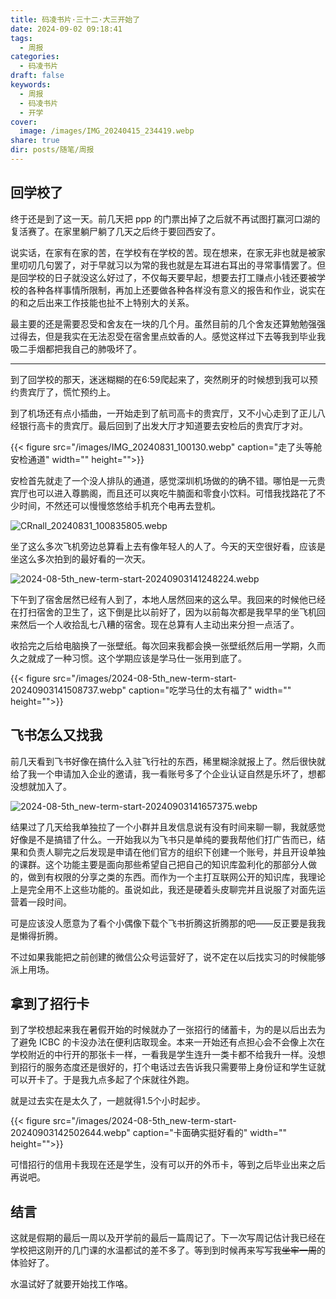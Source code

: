 ```yaml
---
title: 码凌书片·三十二·大三开始了
date: 2024-09-02 09:18:41
tags:
  - 周报
categories:
  - 码凌书片
draft: false
keywords:
  - 周报
  - 码凌书片
  - 开学
cover:
  image: /images/IMG_20240415_234419.webp
share: true
dir: posts/随笔/周报
---
```


## 回学校了

终于还是到了这一天。前几天把 ppp 的门票出掉了之后就不再试图打赢河口湖的复活赛了。在家里躺尸躺了几天之后终于要回西安了。

说实话，在家有在家的苦，在学校有在学校的苦。现在想来，在家无非也就是被家里叨叨几句罢了，对于早就习以为常的我也就是左耳进右耳出的寻常事情罢了。但是回学校的日子就没这么好过了，不仅每天要早起，想要去打工赚点小钱还要被学校的各种各样事情所限制，再加上还要做各种各样没有意义的报告和作业，说实在的和之后出来工作技能也扯不上特别大的关系。

最主要的还是需要忍受和舍友在一块的几个月。虽然目前的几个舍友还算勉勉强强过得去，但是我实在无法忍受在宿舍里点蚊香的人。感觉这样过下去等我到毕业我吸二手烟都把我自己的肺吸坏了。

---

到了回学校的那天，迷迷糊糊的在6:59爬起来了，突然刷牙的时候想到我可以预约贵宾厅了，慌忙预约上。

到了机场还有点小插曲，一开始走到了航司高卡的贵宾厅，又不小心走到了正儿八经银行高卡的贵宾厅。最后回到了出发大厅才知道要去安检后的贵宾厅才对。

{{< figure src="/images/IMG_20240831_100130.webp" caption="走了头等舱安检通道" width="" height="">}}

安检首先就走了一个没人排队的通道，感觉深圳机场做的的确不错。哪怕是一元贵宾厅也可以进入尊鹏阁，而且还可以爽吃牛腩面和零食小饮料。可惜我找路花了不少时间，不然还可以慢慢悠悠给手机充个电再去登机。

![CRnall_20240831_100835805.webp](/images/CRnall_20240831_100835805.webp)

坐了这么多次飞机旁边总算看上去有像年轻人的人了。今天的天空很好看，应该是坐这么多次拍到的最好看的一次天。

![2024-08-5th_new-term-start-20240903141248224.webp](/images/2024-08-5th_new-term-start-20240903141248224.webp)

下午到了宿舍居然已经有人到了，本地人居然回来的这么早。我回来的时候他已经在打扫宿舍的卫生了，这下倒是比以前好了，因为以前每次都是我早早的坐飞机回来然后一个人收拾乱七八糟的宿舍。现在总算有人主动出来分担一点活了。

收拾完之后给电脑换了一张壁纸。每次回来我都会换一张壁纸然后用一学期，久而久之就成了一种习惯。这个学期应该是学马仕一张用到底了。

{{< figure src="/images/2024-08-5th_new-term-start-20240903141508737.webp" caption="吃学马仕的太有福了" width="" height="">}}

## 飞书怎么又找我

前几天看到飞书好像在搞什么入驻飞行社的东西，稀里糊涂就报上了。然后很快就给了我一个申请加入企业的邀请，我一看账号多了个企业认证自然是乐坏了，想都没想就加入了。

![2024-08-5th_new-term-start-20240903141657375.webp](/images/2024-08-5th_new-term-start-20240903141657375.webp)

结果过了几天给我单独拉了一个小群并且发信息说有没有时间来聊一聊，我就感觉好像是不是搞错了什么。一开始我以为飞书只是单纯的要我帮他们打广告而已，结果和负责人聊完之后发现是申请在他们官方的组织下创建一个账号，并且开设单独的课群。这个功能主要是面向那些希望自己把自己的知识库盈利化的那部分人做的，做到有权限的分享之类的东西。而作为一个主打互联网公开的知识库，我理论上是完全用不上这些功能的。虽说如此，我还是硬着头皮聊完并且说服了对面先运营着一段时间。

可是应该没人愿意为了看个小偶像下载个飞书折腾这折腾那的吧——反正要是我我是懒得折腾。

不过如果我能把之前创建的微信公众号运营好了，说不定在以后找实习的时候能够派上用场。

## 拿到了招行卡

到了学校想起来我在暑假开始的时候就办了一张招行的储蓄卡，为的是以后出去为了避免 ICBC 的卡没办法在便利店取现金。本来一开始还有点担心会不会像上次在学校附近的中行开的那张卡一样，一看我是学生连升一类卡都不给我升一样。没想到招行的服务态度还是很好的，打个电话过去告诉我只需要带上身份证和学生证就可以开卡了。于是我九点多起了个床就往外跑。

就是过去实在是太久了，一趟就得1.5个小时起步。

{{< figure src="/images/2024-08-5th_new-term-start-20240903142502644.webp" caption="卡面确实挺好看的" width="" height="">}}

可惜招行的信用卡我现在还是学生，没有可以开的外币卡，等到之后毕业出来之后再说吧。

## 结言

这就是假期的最后一周以及开学前的最后一篇周记了。下一次写周记估计我已经在学校把这刚开的几门课的水温都试的差不多了。等到到时候再来写写我~~坐牢一周~~的体验好了。

水温试好了就要开始找工作咯。